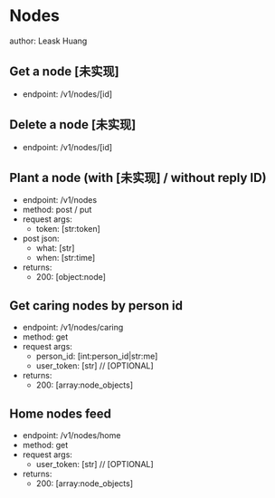 # Nodes

author: Leask Huang


## Get a node [未实现]
* endpoint: /v1/nodes/[id]


## Delete a node [未实现]
* endpoint: /v1/nodes/[id]


## Plant a node (with [未实现] / without reply ID)
* endpoint: /v1/nodes
* method: post / put
* request args:
    - token: [str:token]
* post json:
    - what: [str]
    - when: [str:time]
* returns:
    - 200: [object:node]


## Get caring nodes by person id
* endpoint: /v1/nodes/caring
* method: get
* request args:
    - person_id: [int:person_id|str:me]
    - user_token: [str] // [OPTIONAL]
* returns:
    - 200: [array:node_objects]


## Home nodes feed
* endpoint: /v1/nodes/home
* method: get
* request args:
    - user_token: [str] // [OPTIONAL]
* returns:
    - 200: [array:node_objects]
